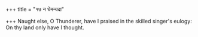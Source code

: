 +++
title = "१७ न घेमन्यदा"

+++
Naught else, O Thunderer, have I praised in the skilled singer's eulogy:  
     On thy land only have I thought.